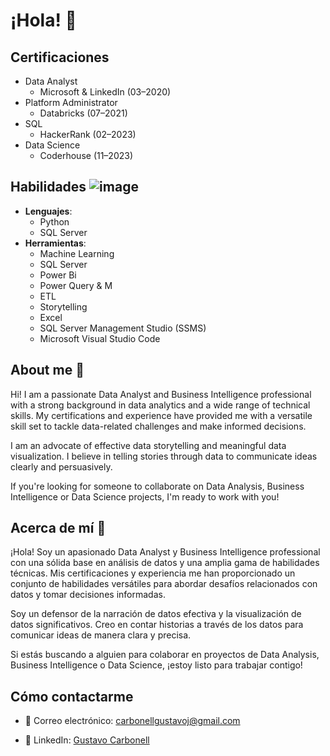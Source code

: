 # ¡Hola! 👋

## Certificaciones
- Data Analyst
   - Microsoft & LinkedIn (03–2020)
- Platform Administrator
   - Databricks (07–2021)
- SQL
   - HackerRank (02–2023)
- Data Science
   - Coderhouse (11–2023)

## Habilidades ![image](https://github.com/gusticarbonell/gusticarbonell/assets/20583585/b7bb4a5f-bed1-4820-8be6-ee6fabc44505)

- **Lenguajes**:
   - Python
   - SQL Server
- **Herramientas**:
   - Machine Learning
   - SQL Server
   - Power Bi
   - Power Query & M
   - ETL
   - Storytelling
   - Excel
   - SQL Server Management Studio (SSMS)
   - Microsoft Visual Studio Code
     
## About me 💬 
Hi! I am a passionate Data Analyst and Business Intelligence professional with a strong background in data analytics and a wide range of technical skills. My certifications and experience have provided me with a versatile skill set to tackle data-related challenges and make informed decisions.

I am an advocate of effective data storytelling and meaningful data visualization. I believe in telling stories through data to communicate ideas clearly and persuasively.

If you're looking for someone to collaborate on Data Analysis, Business Intelligence or Data Science projects, I'm ready to work with you!

## Acerca de mí 💬 
¡Hola! Soy un apasionado Data Analyst y Business Intelligence professional con una sólida base en análisis de datos y una amplia gama de habilidades técnicas. Mis certificaciones y experiencia me han proporcionado un conjunto de habilidades versátiles para abordar desafíos relacionados con datos y tomar decisiones informadas.

Soy un defensor de la narración de datos efectiva y la visualización de datos significativos. Creo en contar historias a través de los datos para comunicar ideas de manera clara y precisa.

Si estás buscando a alguien para colaborar en proyectos de Data Analysis, Business Intelligence o Data Science, ¡estoy listo para trabajar contigo!

## Cómo contactarme
- 📧 Correo electrónico: [carbonellgustavoj@gmail.com](mailto:carbonellgustavoj@gmail.com)

- 💼 LinkedIn: [Gustavo Carbonell](https://www.linkedin.com/in/gustavo-carbonell-13092b93/)

